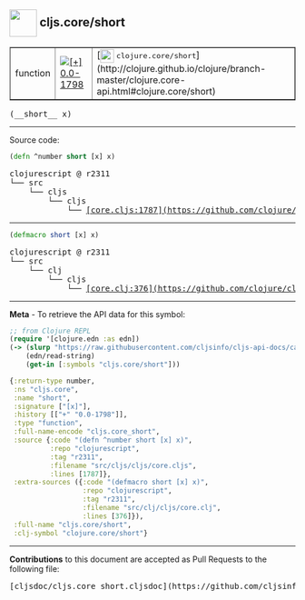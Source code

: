## <img width="48px" valign="middle" src="http://i.imgur.com/Hi20huC.png"> cljs.core/short

 <table border="1">
<tr>

<td>function</td>
<td><a href="https://github.com/cljsinfo/cljs-api-docs/tree/0.0-1798"><img valign="middle" alt="[+] 0.0-1798" src="https://img.shields.io/badge/+-0.0--1798-lightgrey.svg"></a> </td>
<td>
[<img height="24px" valign="middle" src="http://i.imgur.com/1GjPKvB.png"> <samp>clojure.core/short</samp>](http://clojure.github.io/clojure/branch-master/clojure.core-api.html#clojure.core/short)
</td>
</tr>
</table>

 <samp>
(__short__ x)<br>
</samp>

---





Source code:

```clj
(defn ^number short [x] x)
```

 <pre>
clojurescript @ r2311
└── src
    └── cljs
        └── cljs
            └── <ins>[core.cljs:1787](https://github.com/clojure/clojurescript/blob/r2311/src/cljs/cljs/core.cljs#L1787)</ins>
</pre>


---

```clj
(defmacro short [x] x)
```

 <pre>
clojurescript @ r2311
└── src
    └── clj
        └── cljs
            └── <ins>[core.clj:376](https://github.com/clojure/clojurescript/blob/r2311/src/clj/cljs/core.clj#L376)</ins>
</pre>

---

__Meta__ - To retrieve the API data for this symbol:

```clj
;; from Clojure REPL
(require '[clojure.edn :as edn])
(-> (slurp "https://raw.githubusercontent.com/cljsinfo/cljs-api-docs/catalog/cljs-api.edn")
    (edn/read-string)
    (get-in [:symbols "cljs.core/short"]))
```

```clj
{:return-type number,
 :ns "cljs.core",
 :name "short",
 :signature ["[x]"],
 :history [["+" "0.0-1798"]],
 :type "function",
 :full-name-encode "cljs.core_short",
 :source {:code "(defn ^number short [x] x)",
          :repo "clojurescript",
          :tag "r2311",
          :filename "src/cljs/cljs/core.cljs",
          :lines [1787]},
 :extra-sources ({:code "(defmacro short [x] x)",
                  :repo "clojurescript",
                  :tag "r2311",
                  :filename "src/clj/cljs/core.clj",
                  :lines [376]}),
 :full-name "cljs.core/short",
 :clj-symbol "clojure.core/short"}

```

---

__Contributions__ to this document are accepted as Pull Requests to the following file:

 <pre>
[cljsdoc/cljs.core_short.cljsdoc](https://github.com/cljsinfo/cljs-api-docs/blob/master/cljsdoc/cljs.core_short.cljsdoc)
</pre>

